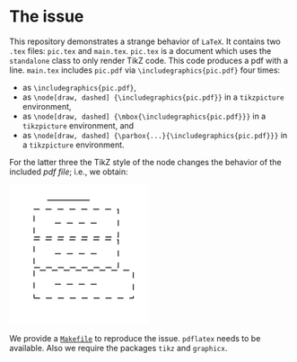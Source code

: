 # The issue

This repository demonstrates a strange behavior of `LaTeX`. It contains two
`.tex` files: `pic.tex` and `main.tex`. `pic.tex` is a document which uses the
`standalone` class to only render TikZ code. This code produces a pdf with a
line. `main.tex` includes `pic.pdf` via `\includegraphics{pic.pdf}` four times:

* as `\includegraphics{pic.pdf}`,
* as `\node[draw, dashed] {\includegraphics{pic.pdf}}` in a `tikzpicture`
  environment,
* as `\node[draw, dashed] {\mbox{\includegraphics{pic.pdf}}}` in a
  `tikzpicture` environment, and
* as `\node[draw, dashed] {\parbox{...}{\includegraphics{pic.pdf}}}` in a
  `tikzpicture` environment.

For the latter three the TikZ style of the node changes the behavior of the
included *pdf file*; i.e., we obtain:

![illustration of the issue](./main.png)

We provide a [`Makefile`](./Makefile) to reproduce the issue. `pdflatex` needs
to be available. Also we require the packages `tikz` and `graphicx`.
